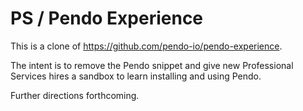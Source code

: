 # PS / Pendo Experience

This is a clone of https://github.com/pendo-io/pendo-experience.

The intent is to remove the Pendo snippet and give new Professional Services hires a sandbox to learn installing and using Pendo. 

Further directions forthcoming. 
